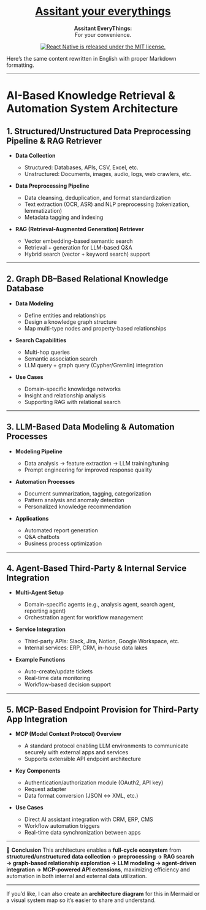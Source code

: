 <h1 align="center">
  <a href="">
     Assitant your everythings 
  </a>
</h1>

<p align="center">
  <strong>Assitant EveryThings:</strong><br>
  For your convenience.
</p>

<p align="center">
  <a href="https://github.com/lines-code/lines-assitant-things/blob/master/LICENSE">
    <img src="https://img.shields.io/badge/license-MIT-blue.svg" alt="React Native is released under the MIT license." />
  </a>
  
</p>

Here’s the same content rewritten in English with proper Markdown formatting.

---

# AI-Based Knowledge Retrieval & Automation System Architecture

## 1. Structured/Unstructured Data Preprocessing Pipeline & RAG Retriever

* **Data Collection**

  * Structured: Databases, APIs, CSV, Excel, etc.
  * Unstructured: Documents, images, audio, logs, web crawlers, etc.
* **Data Preprocessing Pipeline**

  * Data cleansing, deduplication, and format standardization
  * Text extraction (OCR, ASR) and NLP preprocessing (tokenization, lemmatization)
  * Metadata tagging and indexing
* **RAG (Retrieval-Augmented Generation) Retriever**

  * Vector embedding–based semantic search
  * Retrieval + generation for LLM-based Q\&A
  * Hybrid search (vector + keyword search) support

---

## 2. Graph DB–Based Relational Knowledge Database

* **Data Modeling**

  * Define entities and relationships
  * Design a knowledge graph structure
  * Map multi-type nodes and property-based relationships
* **Search Capabilities**

  * Multi-hop queries
  * Semantic association search
  * LLM query + graph query (Cypher/Gremlin) integration
* **Use Cases**

  * Domain-specific knowledge networks
  * Insight and relationship analysis
  * Supporting RAG with relational search

---

## 3. LLM-Based Data Modeling & Automation Processes

* **Modeling Pipeline**

  * Data analysis → feature extraction → LLM training/tuning
  * Prompt engineering for improved response quality
* **Automation Processes**

  * Document summarization, tagging, categorization
  * Pattern analysis and anomaly detection
  * Personalized knowledge recommendation
* **Applications**

  * Automated report generation
  * Q\&A chatbots
  * Business process optimization

---

## 4. Agent-Based Third-Party & Internal Service Integration

* **Multi-Agent Setup**

  * Domain-specific agents (e.g., analysis agent, search agent, reporting agent)
  * Orchestration agent for workflow management
* **Service Integration**

  * Third-party APIs: Slack, Jira, Notion, Google Workspace, etc.
  * Internal services: ERP, CRM, in-house data lakes
* **Example Functions**

  * Auto-create/update tickets
  * Real-time data monitoring
  * Workflow-based decision support

---

## 5. MCP-Based Endpoint Provision for Third-Party App Integration

* **MCP (Model Context Protocol) Overview**

  * A standard protocol enabling LLM environments to communicate securely with external apps and services
  * Supports extensible API endpoint architecture
* **Key Components**

  * Authentication/authorization module (OAuth2, API key)
  * Request adapter
  * Data format conversion (JSON ↔ XML, etc.)
* **Use Cases**

  * Direct AI assistant integration with CRM, ERP, CMS
  * Workflow automation triggers
  * Real-time data synchronization between apps

---

📌 **Conclusion**
This architecture enables a **full-cycle ecosystem** from **structured/unstructured data collection → preprocessing → RAG search → graph-based relationship exploration → LLM modeling → agent-driven integration → MCP-powered API extensions**, maximizing efficiency and automation in both internal and external data utilization.

---

If you’d like, I can also create an **architecture diagram** for this in Mermaid or a visual system map so it’s easier to share and understand.
